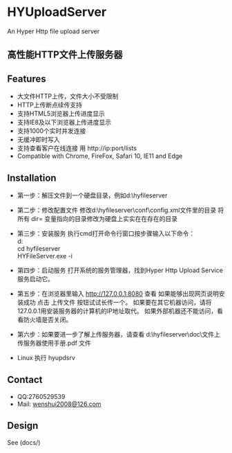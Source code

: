 # HYUploadServer
An Hyper Http file upload server

## 高性能HTTP文件上传服务器

## Features
- 大文件HTTP上传，文件大小不受限制
- HTTP上传断点续传支持
- 支持HTML5浏览器上传进度显示
- 支持IE8及以下浏览器上传进度显示
- 支持1000个实时并发连接
- 无缓冲即时写入
- 支持查看客户在线连接 用 http://ip:port/lists 
- Compatible with Chrome, FireFox, Safari 10, IE11 and Edge

## Installation
- 第一步：解压文件到一个硬盘目录，例如d:\hyfileserver

- 第二步：修改配置文件
        修改d:\hyfileserver\conf\config.xml文件里的目录
        将所有 dir= 变量指向的目录修改为硬盘上实实在在存在的目录
        
- 第三步：安装服务
        执行cmd打开命令行窗口按步骤输入以下命令： <br/>
        d:  <br/>
        cd hyfileserver<br/>
        HYFileServer.exe -i  <br/>   
        
- 第四步：启动服务
        打开系统的服务管理器，找到Hyper Http Upload Service服务启动它。
                
- 第五步：在浏览器里输入 http://127.0.0.1:8080 查看
        如果能够出现网页说明安装成功
        点击 上传文件 按钮试试长传一个。
        如果要在其它机器访问，请将127.0.0.1用安装服务器的计算机的IP地址取代。
        如果外部机器还不能访问，看看防火墙是否关闭。
        
- 第六步：如果要进一步了解上传服务器，请查看 d:\hyfileserver\doc\文件上传服务器使用手册.pdf 文件

- Linux
  执行 hyupdsrv

## Contact
- QQ:2760529539
- Mail: wenshui2008@126.com

## Design
See (docs/)






